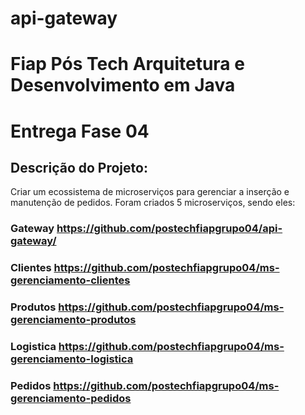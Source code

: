 # api-gateway

# Fiap Pós Tech  Arquitetura e Desenvolvimento em Java

# Entrega Fase 04

## Descrição do Projeto:

Criar um ecossistema de microserviços para gerenciar a inserção e manutenção de pedidos. Foram criados 5 microserviços, sendo eles:

### Gateway https://github.com/postechfiapgrupo04/api-gateway/
### Clientes https://github.com/postechfiapgrupo04/ms-gerenciamento-clientes
### Produtos https://github.com/postechfiapgrupo04/ms-gerenciamento-produtos
### Logistica https://github.com/postechfiapgrupo04/ms-gerenciamento-logistica
### Pedidos https://github.com/postechfiapgrupo04/ms-gerenciamento-pedidos

